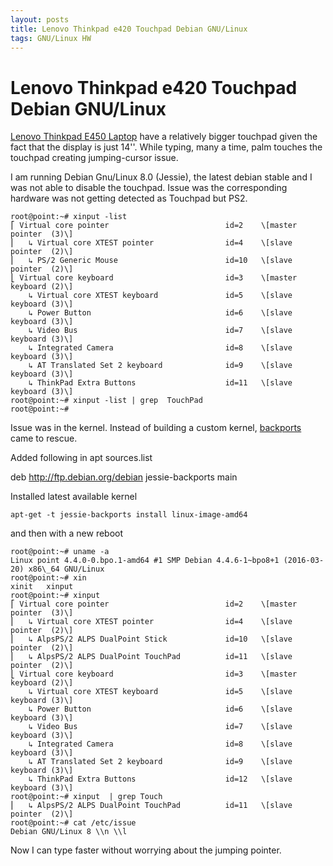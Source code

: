 ```yaml
---
layout: posts
title: Lenovo Thinkpad e420 Touchpad Debian GNU/Linux
tags: GNU/Linux HW
---
```


# Lenovo Thinkpad e420 Touchpad Debian GNU/Linux

[Lenovo Thinkpad E450
Laptop](http://www.thedostore.com/lenovo-laptops/thinkpad-laptops/lenovo-thinkpad-e450-4gb-ram-laptop.html)
have a relatively bigger touchpad given the fact that the display is just 14''.
While typing, many a time, palm touches the touchpad creating jumping-cursor
issue.

I am running Debian Gnu/Linux 8.0 (Jessie), the latest debian stable and I was
not able to disable the touchpad. Issue was the corresponding hardware was not
getting detected as Touchpad but PS2.

```
root@point:~# xinput -list
⎡ Virtual core pointer                          id=2    \[master pointer  (3)\]
⎜   ↳ Virtual core XTEST pointer                id=4    \[slave  pointer  (2)\]
⎜   ↳ PS/2 Generic Mouse                        id=10   \[slave  pointer  (2)\]
⎣ Virtual core keyboard                         id=3    \[master keyboard (2)\]
    ↳ Virtual core XTEST keyboard               id=5    \[slave  keyboard (3)\]
    ↳ Power Button                              id=6    \[slave  keyboard (3)\]
    ↳ Video Bus                                 id=7    \[slave  keyboard (3)\]
    ↳ Integrated Camera                         id=8    \[slave  keyboard (3)\]
    ↳ AT Translated Set 2 keyboard              id=9    \[slave  keyboard (3)\]
    ↳ ThinkPad Extra Buttons                    id=11   \[slave  keyboard (3)\]
root@point:~# xinput -list | grep  TouchPad
root@point:~#
```

Issue was in the kernel. Instead of building a custom kernel,
[backports](http://backports.debian.org/) came to rescue.

Added following in apt sources.list

deb http://ftp.debian.org/debian jessie-backports main

Installed latest available kernel

`apt-get -t jessie-backports install linux-image-amd64`

and then with a new reboot

```
root@point:~# uname -a
Linux point 4.4.0-0.bpo.1-amd64 #1 SMP Debian 4.4.6-1~bpo8+1 (2016-03-20) x86\_64 GNU/Linux
root@point:~# xin
xinit   xinput
root@point:~# xinput
⎡ Virtual core pointer                          id=2    \[master pointer  (3)\]
⎜   ↳ Virtual core XTEST pointer                id=4    \[slave  pointer  (2)\]
⎜   ↳ AlpsPS/2 ALPS DualPoint Stick             id=10   \[slave  pointer  (2)\]
⎜   ↳ AlpsPS/2 ALPS DualPoint TouchPad          id=11   \[slave  pointer  (2)\]
⎣ Virtual core keyboard                         id=3    \[master keyboard (2)\]
    ↳ Virtual core XTEST keyboard               id=5    \[slave  keyboard (3)\]
    ↳ Power Button                              id=6    \[slave  keyboard (3)\]
    ↳ Video Bus                                 id=7    \[slave  keyboard (3)\]
    ↳ Integrated Camera                         id=8    \[slave  keyboard (3)\]
    ↳ AT Translated Set 2 keyboard              id=9    \[slave  keyboard (3)\]
    ↳ ThinkPad Extra Buttons                    id=12   \[slave  keyboard (3)\]
root@point:~# xinput  | grep Touch
⎜   ↳ AlpsPS/2 ALPS DualPoint TouchPad          id=11   \[slave  pointer  (2)\]
root@point:~# cat /etc/issue
Debian GNU/Linux 8 \\n \\l
```

Now I can type faster without worrying about the jumping pointer.

